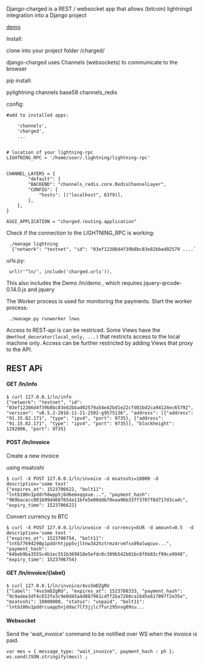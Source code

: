 
Django-charged is a REST / websocket app that allows
(bitcoin) lightningd integration into a Django project

 [demo](https://vimeo.com/264287111)
 

Install:

 clone into your project folder /charged/



django-charged uses Channels (websockets) to communicate to the browser

pip install: 

 pylightning  channels base58 channels_redis



config:

    #add to installed apps:

        'channels',
        'charged',
        ... 


    # location of your lightning-rpc
    LIGHTNING_RPC = '/home/user/.lightning/lightning-rpc'


    CHANNEL_LAYERS = {
            "default": {
            "BACKEND": "channels_redis.core.RedisChannelLayer",
            "CONFIG": {
                "hosts": [("localhost", 6379)],
            },
        },
    }

    ASGI_APPLICATION = "charged.routing.application"



Check if the connection to the LIGHTNING_RPC is working:

     ./manage lightning
     `{"network": "testnet", "id": "03ef12386d4f39b8bc83e82bbad02579 ....`


urls.py:    

     url(r'^ln/', include('charged.urls')),

 This also includes the Demo  /ln/demo , which requires 
 jquery-qrcode-0.14.0.js and jquery 


The Worker process is used for monitoring the payments.
Start the worker process:

     ./manage.py runworker lnws


Access to REST-api is can be restriced. Some Views  have the
`@method_decorator(local_only, ...)`  that restricts access to the local machine only.
Access can be further restricted by adding Views that proxy to the API.



## REST APi

#### GET /ln/info
    $ curl 127.0.0.1/ln/info
    {"network": "testnet", "id": "03ef12386d4f39b8bc83e82bbad02579a54e42bd1e22cfd81bd2ca94124ec65792", "version": "v0.5.2-2016-11-21-2502-g9575136", "address": [{"address": "91.15.82.171", "type": "ipv4", "port": 9735}, {"address": "91.15.82.171", "type": "ipv4", "port": 9735}], "blockheight": 1292806, "port": 9735}

#### POST /ln/invoice
Create a new invoice

using msatoshi

    $ curl -X POST 127.0.0.1/ln/invoice -d msatoshi=10000 -d description='some text'
    {"expires_at": 1523706622, "bolt11": "lntb100n1pddrh8wpp5j6d6emxqqxue...", "payment_hash": "969bacecc001b99d4607654a11bfe5e00ddb70eaa96b33ff3787f8d717d3cadc", "expiry_time": 1523706622}

Convert currency to BTC

    $ curl -X POST 127.0.0.1/ln/invoice -d currency=EUR -d amount=0.5  -d description='some text '
    {"expires_at": 1523706754, "bolt11": "lntb77694290p1pddrhtjpp5vjltnw342hztrmz4rvmfsx89alwqcwv...", "payment_hash": "64beb9ba3555c4b1ec551b369818e5efdc0c399b542b01bc8f6b83cf99ca9948", "expiry_time": 1523706754}


#### GET /ln/invoice/{label}

    $ curl 127.0.0.1/ln/invoice/4vs5mDZgRU
    {"label": "4vs5mDZgRU", "expires_at": 1523708333, "payment_hash": "9c9adee3df4c652fe3c9e0d45a4d887961cdff2ba7260ca16d5e617097f2e35e", "msatoshi": 10000000, "status": "unpaid", "bolt11": "lntb100u1pddrcuapp5njddac7lf3jjlc7fur295nvg09su... 
    

#### Websocket 

Send the 'wait_invoice' command to be notified over WS when the invoice is paid.    

    var mes = { message_type: "wait_invoice", payment_hash : ph };
    ws.send(JSON.stringify(mes)) ;


